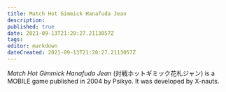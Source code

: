 ```yaml
---
title: Match Hot Gimmick Hanafuda Jean
description: 
published: true
date: 2021-09-13T21:20:27.2113057Z 
tags: 
editor: markdown
dateCreated: 2021-09-13T21:20:27.2113057Z
---
```

_Match Hot Gimmick Hanafuda Jean_ (<span lang='ja'>対戦ホットギミック花札ジャン</span>) is a MOBILE game published in 2004 by Psikyo.
It was developed by X-nauts.
